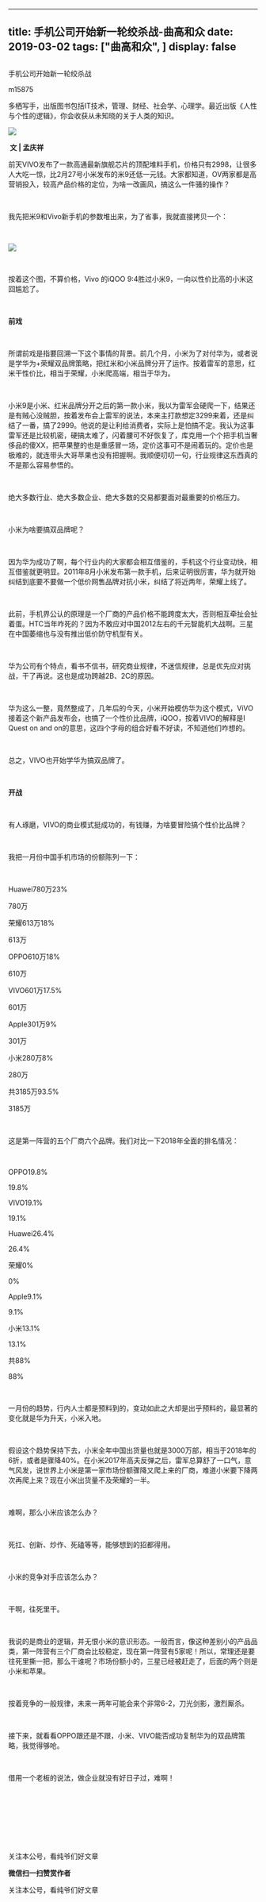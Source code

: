 
---
title:   手机公司开始新一轮绞杀战-曲高和众
date: 2019-03-02
tags: ["曲高和众", ]
display: false
---


## 



手机公司开始新一轮绞杀战




m15875




多栖写手，出版图书包括IT技术，管理、财经、社会学、心理学。最近出版《人性与个性的逻辑》，你会收获从未知晓的关于人类的知识。


<img class="" data-ratio="0.746268656716418" data-s="300,640" src="https://mmbiz.qpic.cn/mmbiz_jpg/fxGMiaL5Zj1iart7j1m9js1NGkaK1rKULUtEesAVpu0rwn2ibQyNics1BADOQ498E5VWcKBt6hafPFc8icf4TH2RribQ/640?wx_fmt=jpeg" data-type="jpeg" data-w="1005" style=""/>

**&nbsp;文 | 孟庆祥**



前天VIVO发布了一款高通最新旗舰芯片的顶配堆料手机，价格只有2998，让很多人大吃一惊，比2月27号小米发布的米9还低一元钱。大家都知道，OV两家都是高营销投入，较高产品价格的定位，为啥一改画风，搞这么一件骚的操作？

&nbsp;

我先把米9和Vivo新手机的参数堆出来，为了省事，我就直接拷贝一个：

&nbsp;

<img class="" data-copyright="0" data-ratio="0.6861167002012073" data-s="300,640" src="https://mmbiz.qpic.cn/mmbiz_png/fxGMiaL5Zj1gTBxlaZTMIeFIfwjh3K0bNDF4Wpj29A4jQtYemolktibTcKTpIKDkqGel0oCB8wJmfVLbaRX4QcZQ/640?wx_fmt=png" data-type="png" data-w="497" style=""/>

&nbsp;

按着这个图，不算价格，Vivo 的iQOO 9:4胜过小米9，一向以性价比高的小米这回尴尬了。

&nbsp;

**前戏**

&nbsp;

所谓前戏是指要回溯一下这个事情的背景。前几个月，小米为了对付华为，或者说是学华为+荣耀双品牌策略，把红米和小米品牌分开了运作。按着雷军的意思，红米干性价比，相当于荣耀，小米爬高端，相当于华为。

&nbsp;

小米9是小米、红米品牌分开之后的第一款小米，我以为雷军会硬爬一下，结果还是有贼心没贼胆，按着发布会上雷军的说法，本来主打款想定3299来着，还是纠结了一番，搞了2999。他说的是让利给消费者，实际上是怕搞不定。我认为这事雷军还是比较机密，硬搞太难了，闪着腰可不好恢复了，库克用一个个把手机当奢侈品的傻XX，把苹果整的也是重感冒一场，定价这事可不是闹着玩的。定价也是极难的，就连带头大哥苹果也没有把握啊。我顺便叨叨一句，行业规律这东西真的不是那么容易参悟的。

&nbsp;

绝大多数行业、绝大多数企业、绝大多数的交易都要面对最重要的价格压力。

&nbsp;

小米为啥要搞双品牌呢？

&nbsp;

因为华为成功了啊，每个行业内的大家都会相互借鉴的，手机这个行业变动快，相互借鉴就更明显。2011年8月小米发布第一款手机，后来证明很厉害，华为就开始纠结到底要不要做一个低价网售品牌对抗小米，纠结了将近两年，荣耀上线了。

&nbsp;

此前，手机界公认的原理是一个厂商的产品价格不能跨度太大，否则相互牵扯会扯着蛋。HTC当年咋死的？因为不敢应对中国2012左右的千元智能机大战啊。三星在中国萎缩也与没有推出低价防守机型有关。

&nbsp;

华为公司有个特点，看书不信书，研究商业规律，不迷信规律，总是优先应对挑战，干了再说。这也是成功跨越2B、2C的原因。

&nbsp;

华为这么一整，竟然整成了，几年后的今天，小米开始模仿华为这个模式，ViVO接着这个新产品发布会，也搞了一个性价比品牌，iQOO，按着VIVO的解释是I Quest on and on的意思，这四个字母的组合好看不好读，不知道他们咋想的。

&nbsp;

总之，VIVO也开始学华为搞双品牌了。

&nbsp;

**开战**

&nbsp;

有人琢磨，VIVO的商业模式挺成功的，有钱赚，为啥要冒险搞个性价比品牌？

&nbsp;

我把一月份中国手机市场的份额陈列一下：

&nbsp;
<td width="85" valign="top" style="border-width: 1px;border-color: windowtext;padding: 0px 7px;">Huawei</td><td width="50" valign="top" style="border-top-width: 1px;border-right-width: 1px;border-bottom-width: 1px;border-top-color: windowtext;border-right-color: windowtext;border-bottom-color: windowtext;border-left: none;padding: 0px 7px;">780万</td><td width="50" valign="top" style="border-top-width: 1px;border-right-width: 1px;border-bottom-width: 1px;border-top-color: windowtext;border-right-color: windowtext;border-bottom-color: windowtext;border-left: none;padding: 0px 7px;">23%</td>

780万
<td width="85" valign="top" style="border-right-width: 1px;border-bottom-width: 1px;border-left-width: 1px;border-right-color: windowtext;border-bottom-color: windowtext;border-left-color: windowtext;border-top: none;padding: 0px 7px;">荣耀</td><td width="50" valign="top" style="border-top: none;border-left: none;border-bottom-width: 1px;border-bottom-color: windowtext;border-right-width: 1px;border-right-color: windowtext;padding: 0px 7px;">613万</td><td width="50" valign="top" style="border-top: none;border-left: none;border-bottom-width: 1px;border-bottom-color: windowtext;border-right-width: 1px;border-right-color: windowtext;padding: 0px 7px;">18%</td>

613万
<td width="85" valign="top" style="border-right-width: 1px;border-bottom-width: 1px;border-left-width: 1px;border-right-color: windowtext;border-bottom-color: windowtext;border-left-color: windowtext;border-top: none;padding: 0px 7px;">OPPO</td><td width="50" valign="top" style="border-top: none;border-left: none;border-bottom-width: 1px;border-bottom-color: windowtext;border-right-width: 1px;border-right-color: windowtext;padding: 0px 7px;">610万</td><td width="50" valign="top" style="border-top: none;border-left: none;border-bottom-width: 1px;border-bottom-color: windowtext;border-right-width: 1px;border-right-color: windowtext;padding: 0px 7px;">18%</td>

610万
<td width="85" valign="top" style="border-right-width: 1px;border-bottom-width: 1px;border-left-width: 1px;border-right-color: windowtext;border-bottom-color: windowtext;border-left-color: windowtext;border-top: none;padding: 0px 7px;">VIVO</td><td width="50" valign="top" style="border-top: none;border-left: none;border-bottom-width: 1px;border-bottom-color: windowtext;border-right-width: 1px;border-right-color: windowtext;padding: 0px 7px;">601万</td><td width="50" valign="top" style="border-top: none;border-left: none;border-bottom-width: 1px;border-bottom-color: windowtext;border-right-width: 1px;border-right-color: windowtext;padding: 0px 7px;">17.5%</td>

601万
<td width="85" valign="top" style="border-right-width: 1px;border-bottom-width: 1px;border-left-width: 1px;border-right-color: windowtext;border-bottom-color: windowtext;border-left-color: windowtext;border-top: none;padding: 0px 7px;">Apple</td><td width="50" valign="top" style="border-top: none;border-left: none;border-bottom-width: 1px;border-bottom-color: windowtext;border-right-width: 1px;border-right-color: windowtext;padding: 0px 7px;">301万</td><td width="50" valign="top" style="border-top: none;border-left: none;border-bottom-width: 1px;border-bottom-color: windowtext;border-right-width: 1px;border-right-color: windowtext;padding: 0px 7px;">9%</td>

301万
<td width="85" valign="top" style="border-right-width: 1px;border-bottom-width: 1px;border-left-width: 1px;border-right-color: windowtext;border-bottom-color: windowtext;border-left-color: windowtext;border-top: none;padding: 0px 7px;">小米</td><td width="50" valign="top" style="border-top: none;border-left: none;border-bottom-width: 1px;border-bottom-color: windowtext;border-right-width: 1px;border-right-color: windowtext;padding: 0px 7px;">280万</td><td width="50" valign="top" style="border-top: none;border-left: none;border-bottom-width: 1px;border-bottom-color: windowtext;border-right-width: 1px;border-right-color: windowtext;padding: 0px 7px;">8%</td>

280万
<td width="85" valign="top" style="border-right-width: 1px;border-bottom-width: 1px;border-left-width: 1px;border-right-color: windowtext;border-bottom-color: windowtext;border-left-color: windowtext;border-top: none;padding: 0px 7px;">共</td><td width="50" valign="top" style="border-top: none;border-left: none;border-bottom-width: 1px;border-bottom-color: windowtext;border-right-width: 1px;border-right-color: windowtext;padding: 0px 7px;">3185万</td><td width="50" valign="top" style="border-top: none;border-left: none;border-bottom-width: 1px;border-bottom-color: windowtext;border-right-width: 1px;border-right-color: windowtext;padding: 0px 7px;">93.5%</td>

3185万

&nbsp;

这是第一阵营的五个厂商六个品牌。我们对比一下2018年全面的排名情况：

&nbsp;
<td width="85" valign="top" style="border-width: 1px;border-color: windowtext;padding: 0px 7px;">OPPO</td><td width="50" valign="top" style="border-top-width: 1px;border-right-width: 1px;border-bottom-width: 1px;border-top-color: windowtext;border-right-color: windowtext;border-bottom-color: windowtext;border-left: none;padding: 0px 7px;"></td><td width="50" valign="top" style="border-top-width: 1px;border-right-width: 1px;border-bottom-width: 1px;border-top-color: windowtext;border-right-color: windowtext;border-bottom-color: windowtext;border-left: none;padding: 0px 7px;">19.8%</td>

19.8%
<td width="85" valign="top" style="border-right-width: 1px;border-bottom-width: 1px;border-left-width: 1px;border-right-color: windowtext;border-bottom-color: windowtext;border-left-color: windowtext;border-top: none;padding: 0px 7px;">VIVO</td><td width="50" valign="top" style="border-top: none;border-left: none;border-bottom-width: 1px;border-bottom-color: windowtext;border-right-width: 1px;border-right-color: windowtext;padding: 0px 7px;"></td><td width="50" valign="top" style="border-top: none;border-left: none;border-bottom-width: 1px;border-bottom-color: windowtext;border-right-width: 1px;border-right-color: windowtext;padding: 0px 7px;">19.1%</td>

19.1%
<td width="85" valign="top" style="border-right-width: 1px;border-bottom-width: 1px;border-left-width: 1px;border-right-color: windowtext;border-bottom-color: windowtext;border-left-color: windowtext;border-top: none;padding: 0px 7px;">Huawei</td><td width="50" valign="top" style="border-top: none;border-left: none;border-bottom-width: 1px;border-bottom-color: windowtext;border-right-width: 1px;border-right-color: windowtext;padding: 0px 7px;"></td><td width="50" valign="top" style="border-top: none;border-left: none;border-bottom-width: 1px;border-bottom-color: windowtext;border-right-width: 1px;border-right-color: windowtext;padding: 0px 7px;">26.4%</td>

26.4%
<td width="85" valign="top" style="border-right-width: 1px;border-bottom-width: 1px;border-left-width: 1px;border-right-color: windowtext;border-bottom-color: windowtext;border-left-color: windowtext;border-top: none;padding: 0px 7px;">荣耀</td><td width="50" valign="top" style="border-top: none;border-left: none;border-bottom-width: 1px;border-bottom-color: windowtext;border-right-width: 1px;border-right-color: windowtext;padding: 0px 7px;"></td><td width="50" valign="top" style="border-top: none;border-left: none;border-bottom-width: 1px;border-bottom-color: windowtext;border-right-width: 1px;border-right-color: windowtext;padding: 0px 7px;">0%</td>

0%
<td width="85" valign="top" style="border-right-width: 1px;border-bottom-width: 1px;border-left-width: 1px;border-right-color: windowtext;border-bottom-color: windowtext;border-left-color: windowtext;border-top: none;padding: 0px 7px;">Apple</td><td width="50" valign="top" style="border-top: none;border-left: none;border-bottom-width: 1px;border-bottom-color: windowtext;border-right-width: 1px;border-right-color: windowtext;padding: 0px 7px;"></td><td width="50" valign="top" style="border-top: none;border-left: none;border-bottom-width: 1px;border-bottom-color: windowtext;border-right-width: 1px;border-right-color: windowtext;padding: 0px 7px;">9.1%</td>

9.1%
<td width="85" valign="top" style="border-right-width: 1px;border-bottom-width: 1px;border-left-width: 1px;border-right-color: windowtext;border-bottom-color: windowtext;border-left-color: windowtext;border-top: none;padding: 0px 7px;">小米</td><td width="50" valign="top" style="border-top: none;border-left: none;border-bottom-width: 1px;border-bottom-color: windowtext;border-right-width: 1px;border-right-color: windowtext;padding: 0px 7px;"></td><td width="50" valign="top" style="border-top: none;border-left: none;border-bottom-width: 1px;border-bottom-color: windowtext;border-right-width: 1px;border-right-color: windowtext;padding: 0px 7px;">13.1%</td>

13.1%
<td width="85" valign="top" style="border-right-width: 1px;border-bottom-width: 1px;border-left-width: 1px;border-right-color: windowtext;border-bottom-color: windowtext;border-left-color: windowtext;border-top: none;padding: 0px 7px;">共</td><td width="50" valign="top" style="border-top: none;border-left: none;border-bottom-width: 1px;border-bottom-color: windowtext;border-right-width: 1px;border-right-color: windowtext;padding: 0px 7px;"></td><td width="50" valign="top" style="border-top: none;border-left: none;border-bottom-width: 1px;border-bottom-color: windowtext;border-right-width: 1px;border-right-color: windowtext;padding: 0px 7px;">88%</td>

88%

&nbsp;

一月份的趋势，行内人士都是预料到的，变动如此之大却是出乎预料的，最显著的变化就是华为升天，小米入地。

&nbsp;

假设这个趋势保持下去，小米全年中国出货量也就是3000万部，相当于2018年的6折，或者是骤降40%。在小米2017年高夫反弹之后，雷军总算舒了一口气，意气风发，说世界上小米是第一家市场份额骤降又爬上来的厂商，难道小米要下降两次再爬上来？现在小米出货量不及荣耀的一半。

&nbsp;

难啊，那么小米应该怎么办？

&nbsp;

死扛、创新、炒作、死磕等等，能够想到的招都得用。

&nbsp;

小米的竞争对手应该怎么办？

&nbsp;

干啊，往死里干。

&nbsp;

我说的是商业的逻辑，并无恨小米的意识形态。一般而言，像这种差别小的产品品类，第一阵营有三个厂商会比较稳定，现在第一阵营有5家呢！所以，常理还是要往死里撕一把，那么干谁呢？市场份额小的，三星已经被赶走了，后面的两个则是小米和苹果。

&nbsp;

按着竞争的一般规律，未来一两年可能会来个非常6-2，刀光剑影，激烈厮杀。

&nbsp;

接下来，就看看OPPO跟还是不跟，小米、VIVO能否成功复制华为的双品牌策略，我觉得够呛。

&nbsp;

借用一个老板的说法，做企业就没有好日子过，难啊！

&nbsp;

&nbsp;

&nbsp;

&nbsp;



关注本公号，看纯爷们好文章


**微信扫一扫赞赏作者**






关注本公号，看纯爷们好文章








